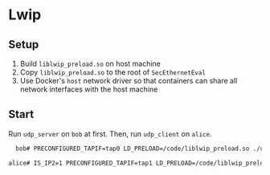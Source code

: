 # Lwip

## Setup

1. Build `liblwip_preload.so` on host machine
2. Copy `liblwip_preload.so` to the root of `SecEthernetEval`
3. Use Docker's `host` network driver so that containers can share all network interfaces with the host machine

## Start

Run `udp_server` on `bob` at first. Then, run `udp_client` on `alice`.

```bash
  bob# PRECONFIGURED_TAPIF=tap0 LD_PRELOAD=/code/liblwip_preload.so ./udp_server

alice# IS_IP2=1 PRECONFIGURED_TAPIF=tap1 LD_PRELOAD=/code/liblwip_preload.so ./udp_client -b /code/data/can_frames.pcap
```
